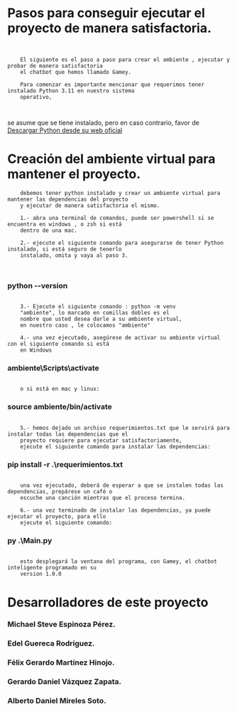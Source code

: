 # Pasos para conseguir ejecutar el proyecto de manera satisfactoria.

```


    El siguiente es el paso a paso para crear el ambiente , ejecutar y probar de manera satisfactoria
    el chatbot que hemos llamado Gamey.

    Para comenzar es importante mencionar que requerimos tener instalado Python 3.11 en nuestro sistema
    operativo,



```

se asume que se tiene instalado, pero en caso contrario, favor de [Descargar Python desde su web oficial](https://www.python.org/downloads/)

# Creación del ambiente virtual para mantener el proyecto.

```
    debemos tener python instalado y crear un ambiente virtual para mantener las dependencias del proyecto
    y ejecutar de manera satisfactoria el mismo.

    1.- abra una terminal de comandos, puede ser powershell si se encuentra en windows , o zsh si está
    dentro de una mac.

    2.- ejecute el siguiente comando para asegurarse de tener Python instalado, si está seguro de tenerlo
    instalado, omita y vaya al paso 3.



```

### python --version

```

    3.- Ejecute el siguiente comando : python -m venv
    "ambiente", lo marcado en comillas dobles es el
    nombre que usted desea darle a su ambiente virtual,
    en nuestro caso , le colocamos "ambiente"

    4.- una vez ejecutado, asegúrese de activar su ambiente virtual con el siguiente comando si está
    en Windows

```

### ambiente\Scripts\activate

```

    o si está en mac y linux:

```

### source ambiente/bin/activate

```

    5.- hemos dejado un archivo requerimientos.txt que le servirá para instalar todas las dependencias que el
    proyecto requiere para ejecutar satisfactoriamente,
    ejecute el siguiente comando para instalar las dependencias:

```

### pip install -r .\requerimientos.txt

```

    una vez ejecutado, deberá de esperar a que se instalen todas las dependencias, prepárese un café o
    escuche una canción mientras que el proceso termina.

    6.- una vez terminado de instalar las dependencias, ya puede ejecutar el proyecto, para ello
    ejecute el siguiente comando:

```

### py .\Main.py

```

    esto desplegará la ventana del programa, con Gamey, el chatbot inteligente programado en su
    version 1.0.0

```

# Desarrolladores de este proyecto

### Michael Steve Espinoza Pérez.

### Edel Guereca Rodríguez.

### Félix Gerardo Martínez Hinojo.

### Gerardo Daniel Vázquez Zapata.

### Alberto Daniel Mireles Soto.
